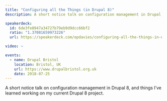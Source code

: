```yaml
---
title: "Configuring all the Things (in Drupal 8)"
description: A short notice talk on configuration management in Drupal 8, and things I’ve learned working on my current Drupal 8 project.

speakerdeck:
  id: 6de3fe8947a34727b79eb9d9dcc66bf2
  ratio: "1.37081659973226"
  url: https://speakerdeck.com/opdavies/configuring-all-the-things-in-drupal-8

video: ~

events:
  - name: Drupal Bristol
    location: Bristol, UK
    url: https://www.drupalbristol.org.uk
    date: 2018-07-25
---
```


A short notice talk on configuration management in Drupal 8, and things I’ve learned working on my current Drupal 8 project.
